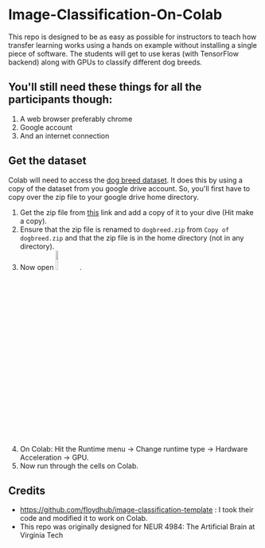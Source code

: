 # Image-Classification-On-Colab

This repo is designed to be as easy as possible for instructors to teach how transfer learning works using a hands on example
without installing a single piece of software. The students will get to use keras (with TensorFlow backend) along with GPUs to 
classify different dog breeds.

## You'll still need these things for all the participants though:

1. A web browser preferably chrome
2. Google account
3. And an internet connection 

## Get the dataset

Colab will need to access the [dog breed dataset](https://www.kaggle.com/c/dog-breed-identification). It does this by using a 
copy of the dataset from you google drive account. So, you'll first have to copy over the zip file to your google drive home 
directory.

1. Get the zip file from [this](https://drive.google.com/file/d/1DefmP6vP-2_4RSjusmcIIg3MupWsvbpw/view?usp=sharing) link and add a copy of it to your dive (Hit make a copy).
2. Ensure that the zip file is renamed to `dogbreed.zip` from `Copy of dogbreed.zip` 
and that the zip file is in the home directory (not in any directory).
3. Now open <a href="https://colab.research.google.com/drive/1m16G_WBcpdIpAAq8a7F1znffeQM6Esn1" rel="some text"><img src="https://cdn-images-1.medium.com/max/883/1*g_x1-5iYRn-SmdVucceiWw.png" width=10%></a>.
4. On Colab: Hit the Runtime menu -> Change runtime type -> Hardware Acceleration -> GPU.
5. Now run through the cells on Colab.


## Credits

* https://github.com/floydhub/image-classification-template : I took their code and modified it to work on Colab.
* This repo was originally designed for NEUR 4984: The Artificial Brain at Virginia Tech
